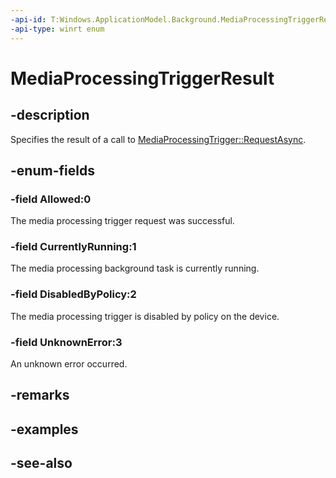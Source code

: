 ```yaml
---
-api-id: T:Windows.ApplicationModel.Background.MediaProcessingTriggerResult
-api-type: winrt enum
---
```


<!-- Enumeration syntax
public enum Windows.ApplicationModel.Background.MediaProcessingTriggerResult : int
-->

# MediaProcessingTriggerResult

## -description
Specifies the result of a call to [MediaProcessingTrigger::RequestAsync](mediaprocessingtrigger_requestasync.md).

## -enum-fields
### -field Allowed:0
The media processing trigger request was successful.

### -field CurrentlyRunning:1
The media processing background task is currently running.

### -field DisabledByPolicy:2
The media processing trigger is disabled by policy on the device.

### -field UnknownError:3
An unknown error occurred.


## -remarks

## -examples

## -see-also